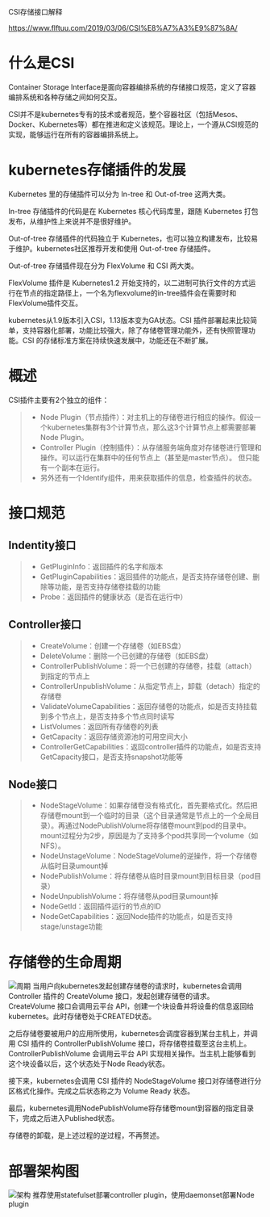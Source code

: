 CSI存储接口解释

https://www.flftuu.com/2019/03/06/CSI%E8%A7%A3%E9%87%8A/



# 什么是CSI

Container Storage Interface是面向容器编排系统的存储接口规范，定义了容器编排系统和各种存储之间如何交互。

CSI并不是kubernetes专有的技术或者规范，整个容器社区（包括Mesos、Docker、Kubernetes等）都在推进和定义该规范。理论上，一个遵从CSI规范的实现，能够运行在所有的容器编排系统上。



# kubernetes存储插件的发展

Kubernetes 里的存储插件可以分为 In-tree 和 Out-of-tree 这两大类。

In-tree 存储插件的代码是在 Kubernetes 核心代码库里，跟随 Kubernetes 打包发布，从维护性上来说并不是很好维护。

Out-of-tree 存储插件的代码独立于 Kubernetes，也可以独立构建发布，比较易于维护。kubernetes社区推荐开发和使用 Out-of-tree 存储插件。

Out-of-tree 存储插件现在分为 FlexVolume 和 CSI 两大类。

FlexVolume 插件是 Kubernetes1.2 开始支持的，以二进制可执行文件的方式运行在节点的指定路径上，一个名为flexvolume的in-tree插件会在需要时和FlexVolume插件交互。

kubernetes从1.9版本引入CSI，1.13版本变为GA状态。CSI 插件部署起来比较简单，支持容器化部署，功能比较强大，除了存储卷管理功能外，还有快照管理功能。CSI 的存储标准方案在持续快速发展中，功能还在不断扩展。



# 概述

CSI插件主要有2个独立的组件：

> - Node Plugin（节点插件）：对主机上的存储卷进行相应的操作。假设一个kubernetes集群有3个计算节点，那么这3个计算节点上都需要部署Node Plugin。
> - Controller Plugin（控制插件）：从存储服务端角度对存储卷进行管理和操作。可以运行在集群中的任何节点上（甚至是master节点）。 但只能有一个副本在运行。
> - 另外还有一个Identify组件，用来获取插件的信息，检查插件的状态。

# 接口规范

## Indentity接口

> - GetPluginInfo：返回插件的名字和版本
> - GetPluginCapabilities：返回插件的功能点，是否支持存储卷创建、删除等功能，是否支持存储卷挂载的功能
> - Probe：返回插件的健康状态（是否在运行中）

## Controller接口

> - CreateVolume：创建一个存储卷（如EBS盘）
> - DeleteVolume：删除一个已创建的存储卷（如EBS盘）
> - ControllerPublishVolume：将一个已创建的存储卷，挂载（attach）到指定的节点上
> - ControllerUnpublishVolume：从指定节点上，卸载（detach）指定的存储卷
> - ValidateVolumeCapabilities：返回存储卷的功能点，如是否支持挂载到多个节点上，是否支持多个节点同时读写
> - ListVolumes：返回所有存储卷的列表
> - GetCapacity：返回存储资源池的可用空间大小
> - ControllerGetCapabilities：返回controller插件的功能点，如是否支持GetCapacity接口，是否支持snapshot功能等

## Node接口

> - NodeStageVolume：如果存储卷没有格式化，首先要格式化。然后把存储卷mount到一个临时的目录（这个目录通常是节点上的一个全局目录）。再通过NodePublishVolume将存储卷mount到pod的目录中。mount过程分为2步，原因是为了支持多个pod共享同一个volume（如NFS）。
> - NodeUnstageVolume：NodeStageVolume的逆操作，将一个存储卷从临时目录umount掉
> - NodePublishVolume：将存储卷从临时目录mount到目标目录（pod目录）
> - NodeUnpublishVolume：将存储卷从pod目录umount掉
> - NodeGetId：返回插件运行的节点的ID
> - NodeGetCapabilities：返回Node插件的功能点，如是否支持stage/unstage功能

# 存储卷的生命周期

![周期](https://www.flftuu.com/2019/03/06/CSI%E8%A7%A3%E9%87%8A/csi.png)
当用户向kubernetes发起创建存储卷的请求时，kubernetes会调用 Controller 插件的 CreateVolume 接口，发起创建存储卷的请求。 CreateVolume 接口会调用云平台 API，创建一个块设备并将设备的信息返回给kubernetes。此时存储卷处于CREATED状态。

之后存储卷要被用户的应用所使用，kubernetes会调度容器到某台主机上，并调用 CSI 插件的 ControllerPublishVolume 接口，将存储卷挂载至这台主机上。 ControllerPublishVolume 会调用云平台 API 实现相关操作。当主机上能够看到这个块设备以后，这个状态处于Node Ready状态。

接下来，kubernetes会调用 CSI 插件的 NodeStageVolume 接口对存储卷进行分区格式化操作。完成之后状态称之为 Volume Ready 状态。

最后，kubernetes调用NodePublishVolume将存储卷mount到容器的指定目录下，完成之后进入Published状态。

存储卷的卸载，是上述过程的逆过程，不再赘述。

# 部署架构图

![架构](https://www.flftuu.com/2019/03/06/CSI%E8%A7%A3%E9%87%8A/jg.png)
推荐使用statefulset部署controller plugin，使用daemonset部署Node plugin
